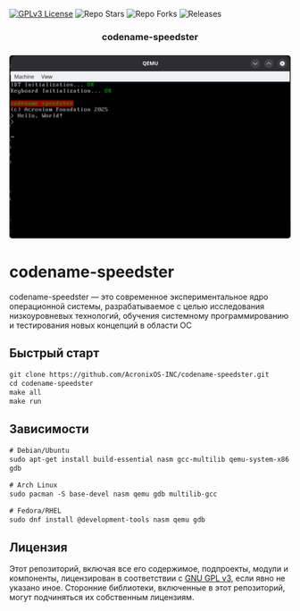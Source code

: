 [![GPLv3 License](https://img.shields.io/badge/License-GPL%20v3-yellow.svg)](https://opensource.org/licenses/)
![Repo Stars](https://img.shields.io/github/stars/AcronixOS-Inc/codename-speedster)
![Repo Forks](https://img.shields.io/github/forks/AcronixOS-Inc/codename-speedster)
![Releases](https://img.shields.io/github/v/release/AcronixOS-Inc/codename-speedster)


<h3 align="center">codename-speedster</h3>

<h3 align="center">
  <img width="800" style="border-radius:5px;" alt="screenshot" src="screenshots/25.06-unstable-1533.png">
</h3>

# codename-speedster

codename-speedster — это современное экспериментальное ядро операционной системы, разрабатываемое с целью исследования низкоуровневых технологий, обучения системному программированию и тестирования новых концепций в области ОС
## Быстрый старт

```
git clone https://github.com/AcronixOS-INC/codename-speedster.git
cd codename-speedster
make all
make run
```
## Зависимости

```
# Debian/Ubuntu
sudo apt-get install build-essential nasm gcc-multilib qemu-system-x86 gdb
```

```
# Arch Linux
sudo pacman -S base-devel nasm qemu gdb multilib-gcc
```

```
# Fedora/RHEL
sudo dnf install @development-tools nasm qemu gdb
```
## Лицензия

Этот репозиторий, включая все его содержимое, подпроекты, модули и компоненты, лицензирован в соответствии с [GNU GPL v3](https://www.gnu.org/licenses/gpl-3.0.txt), если явно не указано иное. Сторонние библиотеки, включенные в этот репозиторий, могут подчиняться их собственным лицензиям.